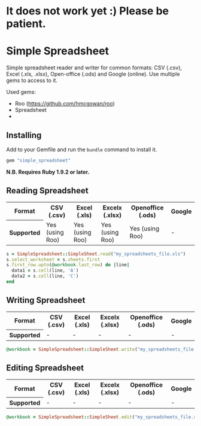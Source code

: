 # It does not work yet :) Please be patient.

# Simple Spreadsheet

Simple spreadsheet reader and writer for common formats: CSV (.csv), Excel (.xls, .xlsx), Open-office (.ods) and Google (online). Use multiple gems to access to it.

Used gems:
* Roo (https://github.com/hmcgowan/roo)
* Spreadsheet
* 


## Installing

Add to your Gemfile and run the `bundle` command to install it.

 ```ruby
 gem "simple_spreadsheet"
 ```
**N.B. Requires Ruby 1.9.2 or later.**

## Reading Spreadsheet

<table>
  <tr>
    <th>Format</th>
    <th>CSV (.csv)</th>
    <th>Excel (.xls)</th>
    <th>Excelx (.xlsx)</th>
    <th>Openoffice (.ods)</th>
    <th>Google</th>
  </tr>
  <tr>
    <th>Supported</th>
    <td>Yes (using Roo)</td>
    <td>Yes (using Roo)</td>
    <td>Yes (using Roo)</td>
    <td>Yes (using Roo)</td>
    <td>-</td>
  </tr>
</table>

```ruby
s = SimpleSpreadsheet::SimpleSheet.read("my_spreadsheets_file.xls")
s.select_worksheet = s.sheets.first
s.first_row.upto(@workbook.last_row) do |line|
  data1 = s.cell(line, 'A')
  data2 = s.cell(line, 'C')
end
```

## Writing Spreadsheet

<table>
  <tr>
    <th>Format</th>
    <th>CSV (.csv)</th>
    <th>Excel (.xls)</th>
    <th>Excelx (.xlsx)</th>
    <th>Openoffice (.ods)</th>
    <th>Google</th>
  </tr>
  <tr>
    <th>Supported</th>
    <td>-</td>
    <td>-</td>
    <td>-</td>
    <td>-</td>
    <td>-</td>
  </tr>
</table>

```ruby
@workbook = SimpleSpreadsheet::SimpleSheet.write("my_spreadsheets_file.xls")
```

## Editing Spreadsheet

<table>
  <tr>
    <th>Format</th>
    <th>CSV (.csv)</th>
    <th>Excel (.xls)</th>
    <th>Excelx (.xlsx)</th>
    <th>Openoffice (.ods)</th>
    <th>Google</th>
  </tr>
  <tr>
    <th>Supported</th>
    <td>-</td>
    <td>-</td>
    <td>-</td>
    <td>-</td>
    <td>-</td>
  </tr>
</table>

```ruby
@workbook = SimpleSpreadsheet::SimpleSheet.edit("my_spreadsheets_file.xls")
```
